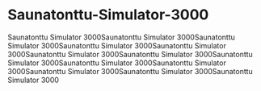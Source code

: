 # Saunatonttu-Simulator-3000
Saunatonttu Simulator 3000Saunatonttu Simulator 3000Saunatonttu Simulator 3000Saunatonttu Simulator 3000Saunatonttu Simulator 3000Saunatonttu Simulator 3000Saunatonttu Simulator 3000Saunatonttu Simulator 3000Saunatonttu Simulator 3000Saunatonttu Simulator 3000Saunatonttu Simulator 3000Saunatonttu Simulator 3000Saunatonttu Simulator 3000

